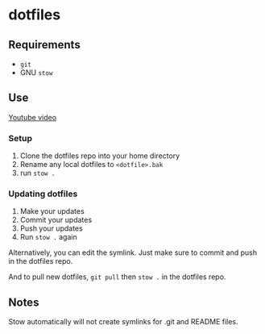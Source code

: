 # dotfiles

## Requirements

- `git`
- GNU `stow`

## Use

[Youtube video](https://www.youtube.com/watch?v=y6XCebnB9gs)

### Setup

1. Clone the dotfiles repo into your home directory
2. Rename any local dotfiles to `<dotfile>.bak`
3. run `stow .`

### Updating dotfiles

1. Make your updates
2. Commit your updates
3. Push your updates
4. Run `stow .` again

Alternatively, you can edit the symlink. Just make sure to commit and push in the dotfiles repo.

And to pull new dotfiles, `git pull` then `stow .` in the dotfiles repo.

## Notes
Stow automatically will not create symlinks for .git and README files.

